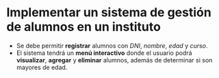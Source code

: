 # Implementar un sistema de gestión de alumnos en un instituto

- Se debe permitir **registrar** alumnos con _DNI_, _nombre_, _edad_ y _curso_.
- El sistema tendrá un **menú interactivo** donde el usuario podrá **visualizar**, **agregar** y **eliminar** alumnos, además de determinar si son mayores de edad.
